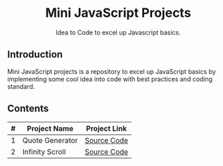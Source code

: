 <h1 align="center">Mini JavaScript Projects</h1>
<p align="center">Idea to Code to excel up Javascript basics.</p>

## Introduction

<p>
Mini JavaScript projects is a repository to excel up JavaScript basics by implementing some cool idea into code with best practices and coding standard.
</p>

## Contents
| # | Project Name | Project Link |
|---| ------------ | ------------ |
1 | Quote Generator | [Source Code](./Quote-Generator) |
2 | Infinity Scroll | [Source Code](./Infinity-Scroll) |